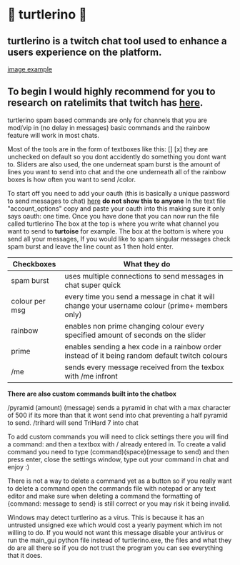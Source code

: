# 🐢 turtlerino 🐢

## **turtlerino is a twitch chat tool used to enhance a users experience on the platform.** 

[image example](https://i.imgur.com/HilfahP.png)

## To begin I would highly recommend for you to research on ratelimits that twitch has **[here](https://dev.twitch.tv/docs/irc/guide#command--message-limit).**


turtlerino spam based commands are only for channels that you are mod/vip in (no delay in messages) basic commands and the rainbow feature will work in most chats.

Most of the tools are in the form of textboxes like this: [] [x] they are unchecked  on default so you dont accidently do something you dont want to.
Sliders are also used, the one underneat spam burst is the amount of lines you want to send into chat and the one underneath all of the rainbow boxes is how often you want to send /color. 

To start off you need to add your oauth (this is basically a unique password to send messages to chat) [here](https://twitchapps.com/tmi/) **do not show this to anyone**
In the text file "account_options" copy and paste your oauth into this making sure it only says oauth: one time.
Once you have done that you can now run the file called turtlerino 
The box at the top is where you write what channel you want to send to **turtoise** for example.
The box at the bottom is where you send all your messages, If you would like to spam singular messages check spam burst and leave the line count as 1 then hold enter.




| Checkboxes | What they do |
| -------- |------------- |
| spam burst | uses multiple connections to send messages in chat super quick | 
| colour per msg | every time you send a message in chat it will change your username colour (prime+ members only) |
| rainbow | enables non prime changing colour every specified amount of seconds on the slider |
| prime | enables sending a hex code in a rainbow order instead of it being random default twitch colours |
| /me | sends every message received from the texbox with /me infront 


**There are also custom commands built into the chatbox**

/pyramid (amount) (message) sends a pyramid in chat with a max character of 500 if its more than that it wont send into chat preventing a half pyramid to send. 
/trihard will send TriHard 7 into chat

To add custom commands you will need to click settings there you will find a command: and then a textbox with / already entered in. To create a valid command you need to type (command)(space)(message to send) and then press enter, close the settings window, type out your command in chat and enjoy :) 

There is not a way to delete a command yet as a button so if you really want to delete a command open the commands file with notepad or any text editor and make sure when deleting a command the formatting of {command: message to send} is still correct or you may risk it being invalid.

Windows may detect turtlerino as a virus. This is because it has an untrusted unsigned exe which would cost a yearly payment which im not willing to do. If you would not want this message disable your antivirus or run the main_gui python file instead of turtlerino.exe, the files and what they do are all there so if you do not trust the program you can see everything that it does.



